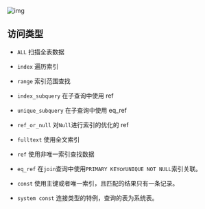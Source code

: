 ![img](https://user-gold-cdn.xitu.io/2018/1/7/160d12eedca6e51c?imageView2/0/w/1280/h/960/format/webp/ignore-error/1)

## 访问类型

- `ALL`   扫描全表数据
- `index` 遍历索引
- `range` 索引范围查找
- `index_subquery` 在子查询中使用 ref
- `unique_subquery` 在子查询中使用 eq_ref
- `ref_or_null` 对`Null`进行索引的优化的 ref
- `fulltext` 使用全文索引
- `ref`   使用非唯一索引查找数据
- `eq_ref` 在`join`查询中使用`PRIMARY KEY`or`UNIQUE NOT NULL`索引关联。

- `const` 使用主键或者唯一索引，且匹配的结果只有一条记录。
- `system const` 连接类型的特例，查询的表为系统表。





